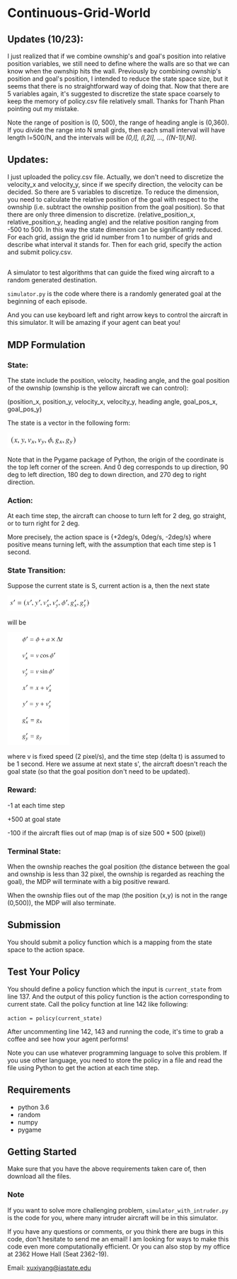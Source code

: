 # Continuous-Grid-World

## Updates (10/23):
I just realized that if we combine ownship's and goal's position into relative position variables, we still need to define where the walls are so that we can know when the ownship hits the wall. Previously by combining ownship's position and goal's position, I intended to reduce the state space size, but it seems that there is no straightforward way of doing that. Now that there are 5 variables again, it's suggested to discretize the state space coarsely to keep the memory of policy.csv file relatively small. Thanks for Thanh Phan pointing out my mistake.

Note the range of position is (0, 500), the range of heading angle is (0,360). If you divide the range into N small girds, then each small interval will have length l=500/N, and the intervals will be *(0,l], (l,2l], ..., ((N-1)l,Nl]*.

## Updates:
I just uploaded the policy.csv file. Actually, we don't need to discretize the velocity_x and velocity_y, since if we specify direction, the velocity can be decided. So there are 5 variables to discretize. To reduce the dimension, you need to calculate the relative position of the goal with respect to the ownship (i.e. subtract the ownship position from the goal position). So that there are only three dimension to discretize. (relative_position_x, relative_position_y, heading angle) and the relative position ranging from -500 to 500. In this way the state dimension can be significantly reduced. For each grid, assign the grid id number from 1 to number of grids and describe what interval it stands for. Then for each grid, specify the action and submit policy.csv.

##

A simulator to test algorithms that can guide the fixed wing aircraft to a random generated destination.

`simulator.py` is the code where there is a randomly generated goal at the beginning of each episode.

And you can use keyboard left and right arrow keys to control the aircraft in this simulator.
It will be amazing if your agent can beat you!

## MDP Formulation

### State: 
The state include the position, velocity, heading angle, and the goal position of the ownship (ownship is the yellow aircraft we can control):

(position_x, position_y, velocity_x, velocity_y, heading angle, goal_pos_x, goal_pos_y) 

The state is a vector in the following form:

<img src="https://github.com/xuxiyang1993/continuous-grid-world/blob/master/images/state.png" width="160" height="35" />

Note that in the Pygame package of Python, the origin of the coordinate is the top left corner of the screen. And 0 deg corresponds to up direction, 90 deg to left direction, 180 deg to down direction, and 270 deg to right direction.

### Action:
At each time step, the aircraft can choose to turn left for 2 deg, go straight, or to turn right for 2 deg.

More precisely, the action space is {+2deg/s, 0deg/s, -2deg/s} where positive means turning left, 
with the assumption that each time step is 1 second.

### State Transition:

Suppose the current state is S, current action is a, then the next state 

<img src="https://github.com/xuxiyang1993/continuous-grid-world/blob/master/images/sp.png" width="190" height="35" />

will be

<img src="https://github.com/xuxiyang1993/continuous-grid-world/blob/master/images/transition.png" width="140" height="255" />

where v is fixed speed (2 pixel/s), and the time step (delta t) is assumed to be 1 second. Here we assume at next state s', the aircraft doesn't reach the goal state (so that the goal position don't need to be updated).

### Reward:

-1 at each time step

+500 at goal state

-100 if the aircraft flies out of map (map is of size 500 * 500 (pixel))

### Terminal State:

When the ownship reaches the goal position (the distance between the goal and ownship is less than 32 pixel, the ownship is regarded as reaching the goal), the MDP will terminate with a big positive reward.

When the ownship flies out of the map (the position (x,y) is not in the range (0,500)), the MDP will also terminate.

## Submission

You should submit a policy function which is a mapping from the state space to the action space.

## Test Your Policy

You should define a policy function which the input is `current_state` from line 137. And the output of this policy function is the action corresponding to current state. Call the policy function at line 142 like following:

`action = policy(current_state)`

After uncommenting line 142, 143 and running the code, it's time to grab a coffee and see how your agent performs!

Note you can use whatever programming language to solve this problem. If you use other language, you need to store the policy in a file and read the file using Python to get the action at each time step.

## Requirements

* python 3.6
* random
* numpy
* pygame


## Getting Started

Make sure that you have the above requirements taken care of, then download all the files.

### Note
If you want to solve more challenging problem, `simulator_with_intruder.py` is the code for you, where many intruder aircraft will be in this simulator.

If you have any questions or comments, or you think there are bugs in this code, don't hesitate to send me an email! I am looking for ways to make this code even more computationally efficient. Or you can also stop by my office at 2362 Howe Hall (Seat 2362-19).

Email: xuxiyang@iastate.edu
